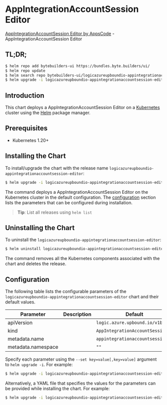 # AppIntegrationAccountSession Editor

[AppIntegrationAccountSession Editor by AppsCode](https://byte.builders) - AppIntegrationAccountSession Editor

## TL;DR;

```bash
$ helm repo add bytebuilders-ui https://bundles.byte.builders/ui/
$ helm repo update
$ helm search repo bytebuilders-ui/logicazureupboundio-appintegrationaccountsession-editor --version=v0.4.18
$ helm upgrade -i logicazureupboundio-appintegrationaccountsession-editor bytebuilders-ui/logicazureupboundio-appintegrationaccountsession-editor -n default --create-namespace --version=v0.4.18
```

## Introduction

This chart deploys a AppIntegrationAccountSession Editor on a [Kubernetes](http://kubernetes.io) cluster using the [Helm](https://helm.sh) package manager.

## Prerequisites

- Kubernetes 1.20+

## Installing the Chart

To install/upgrade the chart with the release name `logicazureupboundio-appintegrationaccountsession-editor`:

```bash
$ helm upgrade -i logicazureupboundio-appintegrationaccountsession-editor bytebuilders-ui/logicazureupboundio-appintegrationaccountsession-editor -n default --create-namespace --version=v0.4.18
```

The command deploys a AppIntegrationAccountSession Editor on the Kubernetes cluster in the default configuration. The [configuration](#configuration) section lists the parameters that can be configured during installation.

> **Tip**: List all releases using `helm list`

## Uninstalling the Chart

To uninstall the `logicazureupboundio-appintegrationaccountsession-editor`:

```bash
$ helm uninstall logicazureupboundio-appintegrationaccountsession-editor -n default
```

The command removes all the Kubernetes components associated with the chart and deletes the release.

## Configuration

The following table lists the configurable parameters of the `logicazureupboundio-appintegrationaccountsession-editor` chart and their default values.

|     Parameter      | Description |                   Default                   |
|--------------------|-------------|---------------------------------------------|
| apiVersion         |             | <code>logic.azure.upbound.io/v1beta1</code> |
| kind               |             | <code>AppIntegrationAccountSession</code>   |
| metadata.name      |             | <code>appintegrationaccountsession</code>   |
| metadata.namespace |             | <code>""</code>                             |


Specify each parameter using the `--set key=value[,key=value]` argument to `helm upgrade -i`. For example:

```bash
$ helm upgrade -i logicazureupboundio-appintegrationaccountsession-editor bytebuilders-ui/logicazureupboundio-appintegrationaccountsession-editor -n default --create-namespace --version=v0.4.18 --set apiVersion=logic.azure.upbound.io/v1beta1
```

Alternatively, a YAML file that specifies the values for the parameters can be provided while
installing the chart. For example:

```bash
$ helm upgrade -i logicazureupboundio-appintegrationaccountsession-editor bytebuilders-ui/logicazureupboundio-appintegrationaccountsession-editor -n default --create-namespace --version=v0.4.18 --values values.yaml
```
